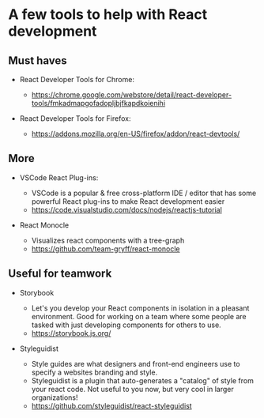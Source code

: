 # A few tools to help with React development

## Must haves

* React Developer Tools for Chrome:
    * https://chrome.google.com/webstore/detail/react-developer-tools/fmkadmapgofadopljbjfkapdkoienihi

* React Developer Tools for Firefox:
    * https://addons.mozilla.org/en-US/firefox/addon/react-devtools/

## More

* VSCode React Plug-ins:
    * VSCode is a popular & free cross-platform IDE / editor that has some
      powerful React plug-ins to make React development easier
    * https://code.visualstudio.com/docs/nodejs/reactjs-tutorial

* React Monocle
    * Visualizes react components with a tree-graph
    * https://github.com/team-gryff/react-monocle

## Useful for teamwork

* Storybook
    * Let's you develop your React components in isolation in a pleasant
      environment. Good for working on a team where some people are tasked with
      just developing components for others to use.
    * https://storybook.js.org/

* Styleguidist
    * Style guides are what designers and front-end engineers use to specify a
      websites branding and style.
    * Styleguidist is a plugin that auto-generates a "catalog" of style from
      your react code. Not useful to you now, but very cool in larger
      organizations!
    * https://github.com/styleguidist/react-styleguidist

